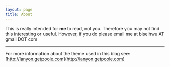 ```yaml
---
layout: page
title: About
---
```


This is really intended for **me** to read, not you.  Therefore you may not find this interesting or useful.  However, if you do please email me at biselhwu AT gmail DOT com



-------

For more information about the theme used in this blog see: [http://lanyon.getpoole.com](http://lanyon.getpoole.com)